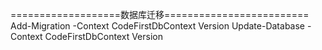 ===================数据库迁移=========================
Add-Migration -Context CodeFirstDbContext Version 
Update-Database -Context CodeFirstDbContext  Version
